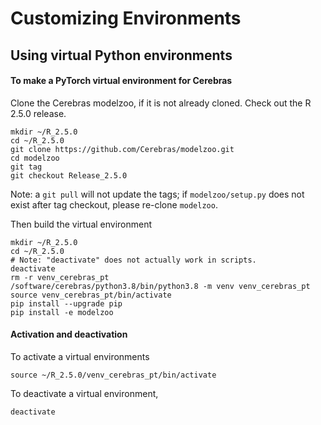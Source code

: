 # Customizing Environments

## Using virtual Python environments

#### To make a PyTorch virtual environment for Cerebras

Clone the Cerebras modelzoo, if it is not already cloned. Check out the R 2.5.0 release.

```console
mkdir ~/R_2.5.0
cd ~/R_2.5.0
git clone https://github.com/Cerebras/modelzoo.git
cd modelzoo
git tag
git checkout Release_2.5.0
```
Note: a `git pull` will not update the tags; if `modelzoo/setup.py` does not exist after tag checkout, please re-clone `modelzoo`.


Then build the virtual environment

```console
mkdir ~/R_2.5.0
cd ~/R_2.5.0
# Note: "deactivate" does not actually work in scripts.
deactivate
rm -r venv_cerebras_pt
/software/cerebras/python3.8/bin/python3.8 -m venv venv_cerebras_pt
source venv_cerebras_pt/bin/activate
pip install --upgrade pip
pip install -e modelzoo
```

<!--- No longer any TensorFlow wheel
#### To make a TensorFlow virtual environment for Cerebras
--->

#### Activation and deactivation

To activate a virtual environments

```console
source ~/R_2.5.0/venv_cerebras_pt/bin/activate
```

To deactivate a virtual environment,

```console
deactivate
```
